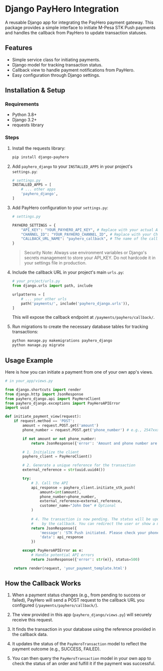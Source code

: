 # Django PayHero Integration

A reusable Django app for integrating the PayHero payment gateway. This package provides a simple interface to initiate M-Pesa STK Push payments and handles the callback from PayHero to update transaction statuses.

## Features

- Simple service class for initiating payments.
- Django model for tracking transaction status.
- Callback view to handle payment notifications from PayHero.
- Easy configuration through Django settings.

## Installation & Setup

### Requirements

- Python 3.8+
- Django 3.2+
- requests library

### Steps

1. Install the requests library:

   ```bash
   pip install django-payhero
   ```

2. Add `payhero_django` to your `INSTALLED_APPS` in your project's `settings.py`:

   ```python
   # settings.py
   INSTALLED_APPS = [
       # ... other apps
       'payhero_django',
   ]
   ```

3. Add PayHero configuration to your `settings.py`:

   ```python
   # settings.py

   PAYHERO_SETTINGS = {
       "API_KEY": "YOUR_PAYHERO_API_KEY", # Replace with your actual API Key
       "CHANNEL_ID": "YOUR_PAYHERO_CHANNEL_ID", # Replace with your Channel ID
       "CALLBACK_URL_NAME": "payhero_callback", # The name of the callback URL
   }
   ```

   > Security Note: Always use environment variables or Django's secrets management to store your API_KEY. Do not hardcode it in your settings file in production.

4. Include the callback URL in your project's main `urls.py`:

   ```python
   # your_project/urls.py
   from django.urls import path, include

   urlpatterns = [
       # ... your other urls
       path('payments/', include('payhero_django.urls')),
   ]
   ```

   This will expose the callback endpoint at `/payments/payhero/callback/`.

5. Run migrations to create the necessary database tables for tracking transactions:

   ```bash
   python manage.py makemigrations payhero_django
   python manage.py migrate
   ```

## Usage Example

Here is how you can initiate a payment from one of your own app's views.

```python
# in your_app/views.py

from django.shortcuts import render
from django.http import JsonResponse
from payhero_django.api import PayHeroClient
from payhero_django.exceptions import PayHeroAPIError
import uuid

def initiate_payment_view(request):
    if request.method == 'POST':
        amount = request.POST.get('amount')
        phone_number = request.POST.get('phone_number') # e.g., 2547xxxxxxxx

        if not amount or not phone_number:
            return JsonResponse({'error': 'Amount and phone number are required.'}, status=400)

        # 1. Initialize the client
        payhero_client = PayHeroClient()

        # 2. Generate a unique reference for the transaction
        external_reference = str(uuid.uuid4())

        try:
            # 3. Call the API
            api_response = payhero_client.initiate_stk_push(
                amount=int(amount),
                phone_number=phone_number,
                external_reference=external_reference,
                customer_name="John Doe" # Optional
            )
            
            # 4. The transaction is now pending. The status will be updated
            #    by the callback. You can redirect the user or show a message.
            return JsonResponse({
                'message': 'STK Push initiated. Please check your phone.',
                'data': api_response
            })

        except PayHeroAPIError as e:
            # Handle potential API errors
            return JsonResponse({'error': str(e)}, status=500)

    return render(request, 'your_payment_template.html')
```

## How the Callback Works

1. When a payment status changes (e.g., from pending to success or failed), PayHero will send a POST request to the callback URL you configured (`/payments/payhero/callback/`).

2. The view provided in this app (`payhero_django/views.py`) will securely receive this request.

3. It finds the transaction in your database using the reference provided in the callback data.

4. It updates the status of the `PayHeroTransaction` model to reflect the payment outcome (e.g., SUCCESS, FAILED).

5. You can then query the `PayHeroTransaction` model in your own app to check the status of an order and fulfill it if the payment was successful.